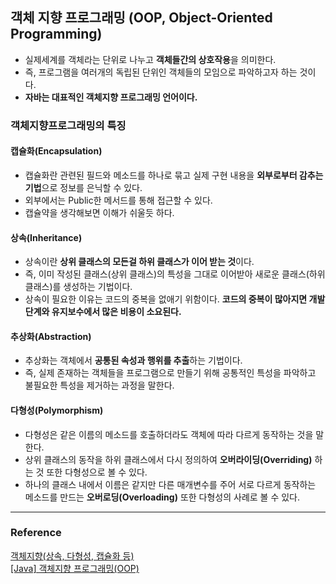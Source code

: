 ## 객체 지향 프로그래밍 (OOP, Object-Oriented Programming)

- 실제세계를 객체라는 단위로 나누고 **객체들간의 상호작용**을 의미한다.
- 즉, 프로그램을 여러개의 독립된 단위인 객체들의 모임으로 파악하고자 하는 것이다.
- **자바는 대표적인 객체지향 프로그래밍 언어이다.**

### 객체지향프로그래밍의 특징
#### 캡슐화(Encapsulation)
- 캡슐화란 관련된 필드와 메소드를 하나로 묶고 실제 구현 내용을 **외부로부터 감추는 기법**으로 정보를 은닉할 수 있다.
- 외부에서는 Public한 메서드를 통해 접근할 수 있다.
- 캡슐약을 생각해보면 이해가 쉬울듯 하다.

#### 상속(Inheritance)
- 상속이란 **상위 클래스의 모든걸 하위 클래스가 이어 받는 것**이다.
- 즉, 이미 작성된 클래스(상위 클래스)의 특성을 그대로 이어받아 새로운 클래스(하위 클래스)를 생성하는 기법이다.
- 상속이 필요한 이유는 코드의 중복을 없애기 위함이다. **코드의 중복이 많아지면 개발단계와 유지보수에서 많은 비용이 소요된다.**

#### 추상화(Abstraction)
- 추상화는 객체에서 **공통된 속성과 행위를 추출**하는 기법이다.
- 즉, 실제 존재하는 객체들을 프로그램으로 만들기 위해 공통적인 특성을 파악하고 불필요한 특성을 제거하는 과정을 말한다.

#### 다형성(Polymorphism)
- 다형성은 같은 이름의 메소드를 호출하더라도 객체에 따라 다르게 동작하는 것을 말한다.
- 상위 클래스의 동작을 하위 클래스에서 다시 정의하여 **오버라이딩(Overriding)** 하는 것 또한 다형성으로 볼 수 있다.
- 하나의 클래스 내에서 이름은 같지만 다른 매개변수를 주어 서로 다르게 동작하는 메소드를 만드는 **오버로딩(Overloading)** 또한 다형성의 사례로 볼 수 있다.

---

### Reference
[객체지향(상속, 다형성, 캡슐화 등)](https://github.com/devSquad-study/2023-CS-Study/blob/main/java/java_object_oriented.md)  
[[Java] 객체지향 프로그래밍(OOP)](https://danmilife.tistory.com/17)    